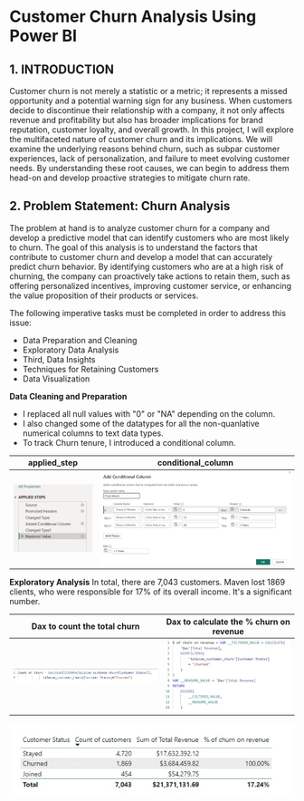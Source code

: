 # **Customer Churn Analysis Using Power BI**


## 1. **INTRODUCTION**
Customer churn is not merely a statistic or a metric; it represents a missed opportunity and a potential warning sign for any business. When customers decide to discontinue their relationship with a company, it not only affects revenue and profitability but also has broader implications for brand reputation, customer loyalty, and overall growth. 
In this project, I will explore the multifaceted nature of customer churn and its implications. We will examine the underlying reasons behind churn, such as subpar customer experiences, lack of personalization, and failure to meet evolving customer needs. By understanding these root causes, we can begin to address them head-on and develop proactive strategies to mitigate churn rate.

## 2. **Problem Statement: Churn Analysis**
The problem at hand is to analyze customer churn for a company and develop a predictive model that can identify customers who are most likely to churn. The goal of this analysis is to understand the factors that contribute to customer churn and develop a model that can accurately predict churn behavior. By identifying customers who are at a high risk of churning, the company can proactively take actions to retain them, such as offering personalized incentives, improving customer service, or enhancing the value proposition of their products or services.

The following imperative tasks must be completed in order to address this issue:
- Data Preparation and Cleaning
- Exploratory Data Analysis
- Third, Data Insights
- Techniques for Retaining Customers
- Data Visualization
  
**Data Cleaning and Preparation** 
- I replaced all null values with "0" or "NA" depending on the column.
- I also changed some of the datatypes for all the non-quanlative numerical columns to text data types.
- To track Churn tenure, I introduced a conditional column.

| applied_step      | conditional_column |
| -------- | -------- |
| ![](applied_step.jpg)  | ![](Conditional_column.jpg) |

**Exploratory Analysis**
In total, there are 7,043 customers.
Maven lost 1869 clients, who were responsible for 17% of its overall income. It's a significant number.

| Dax to count the total churn     | Dax to calculate the % churn on revenue |
| -------- | -------- |
| ![](DAX_count_churned.jpg)       | ![](%_churn_on_revenue.jpg) |

  ![](churn.jpg)  
